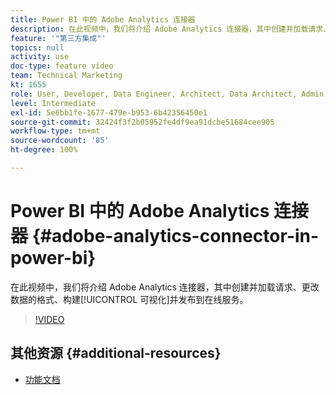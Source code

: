 ```yaml
---
title: Power BI 中的 Adobe Analytics 连接器
description: 在此视频中，我们将介绍 Adobe Analytics 连接器，其中创建并加载请求、更改数据的格式、构建可视化并发布到在线服务。
feature: '"第三方集成"'
topics: null
activity: use
doc-type: feature video
team: Technical Marketing
kt: 1655
role: User, Developer, Data Engineer, Architect, Data Architect, Admin, Leader
level: Intermediate
exl-id: 5e6bb1fe-1677-479e-b953-6b42356450e1
source-git-commit: 32424f3f2b05952fe4df9ea91dcbe51684cee905
workflow-type: tm+mt
source-wordcount: '85'
ht-degree: 100%

---
```


# Power BI 中的 Adobe Analytics 连接器 {#adobe-analytics-connector-in-power-bi}

在此视频中，我们将介绍 Adobe Analytics 连接器，其中创建并加载请求、更改数据的格式、构建[!UICONTROL 可视化]并发布到在线服务。

>[!VIDEO](https://video.tv.adobe.com/v/23130/?quality=12)

## 其他资源 {#additional-resources}

* [功能文档](https://docs.microsoft.com/zh-cn/power-bi/desktop-connect-adobe-analytics)
